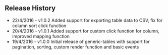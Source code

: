 Release History
---------------
* 22/4/2016  - v1.0.2 Added support for exporting table data to CSV, fix for column sort click function
* 20/4/2016  - v1.0.1 Added support for custom click function for column, improved mapping function
* 19/4/2016  - v1.0.0 Initial release of generic-tables with support for pagination, sorting, custom render function and basic events

